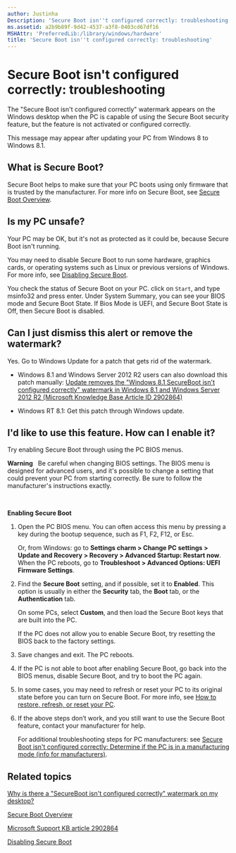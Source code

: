 ```yaml
---
author: Justinha
Description: 'Secure Boot isn''t configured correctly: troubleshooting'
ms.assetid: a2b9b89f-9d42-4537-a3f8-0403cd67df16
MSHAttr: 'PreferredLib:/library/windows/hardware'
title: 'Secure Boot isn''t configured correctly: troubleshooting'
---
```


# Secure Boot isn't configured correctly: troubleshooting


The "Secure Boot isn't configured correctly" watermark appears on the Windows desktop when the PC is capable of using the Secure Boot security feature, but the feature is not activated or configured correctly.

This message may appear after updating your PC from Windows 8 to Windows 8.1.

## <span id="What_is_Secure_Boot_"></span><span id="what_is_secure_boot_"></span><span id="WHAT_IS_SECURE_BOOT_"></span>What is Secure Boot?


Secure Boot helps to make sure that your PC boots using only firmware that is trusted by the manufacturer. For more info on Secure Boot, see [Secure Boot Overview](secure-boot-overview.md).

## <span id="Is_my_PC_unsafe_"></span><span id="is_my_pc_unsafe_"></span><span id="IS_MY_PC_UNSAFE_"></span>Is my PC unsafe?


Your PC may be OK, but it's not as protected as it could be, because Secure Boot isn't running.

You may need to disable Secure Boot to run some hardware, graphics cards, or operating systems such as Linux or previous versions of Windows. For more info, see [Disabling Secure Boot](disabling-secure-boot.md).

You check the status of Secure Boot on your PC. click on `Start`, and type msinfo32 and press enter. Under System Summary, you can see your BIOS mode and Secure Boot State. If Bios Mode is UEFI, and Secure Boot State is Off, then Secure Boot is disabled.

## <span id="Can_I_just_dismiss_this_alert_or_remove_the_watermark_"></span><span id="can_i_just_dismiss_this_alert_or_remove_the_watermark_"></span><span id="CAN_I_JUST_DISMISS_THIS_ALERT_OR_REMOVE_THE_WATERMARK_"></span>Can I just dismiss this alert or remove the watermark?


Yes. Go to Windows Update for a patch that gets rid of the watermark.

-   Windows 8.1 and Windows Server 2012 R2 users can also download this patch manually: [Update removes the "Windows 8.1 SecureBoot isn't configured correctly" watermark in Windows 8.1 and Windows Server 2012 R2 (Microsoft Knowledge Base Article ID 2902864)](http://go.microsoft.com/fwlink/p/?linkid=329932)

-   Windows RT 8.1: Get this patch through Windows update.

## <span id="i_d_like_to_use_this_feature._how_can_i_enable_it_"></span><span id="I_D_LIKE_TO_USE_THIS_FEATURE._HOW_CAN_I_ENABLE_IT_"></span>I'd like to use this feature. How can I enable it?


Try enabling Secure Boot through using the PC BIOS menus.

**Warning**  
Be careful when changing BIOS settings. The BIOS menu is designed for advanced users, and it's possible to change a setting that could prevent your PC from starting correctly. Be sure to follow the manufacturer's instructions exactly.

 

**Enabling Secure Boot**

1.  Open the PC BIOS menu. You can often access this menu by pressing a key during the bootup sequence, such as F1, F2, F12, or Esc.

    Or, from Windows: go to **Settings charm &gt; Change PC settings &gt; Update and Recovery &gt; Recovery &gt; Advanced Startup: Restart now**. When the PC reboots, go to **Troubleshoot &gt; Advanced Options: UEFI Firmware Settings**.

2.  Find the **Secure Boot** setting, and if possible, set it to **Enabled**. This option is usually in either the **Security** tab, the **Boot** tab, or the **Authentication** tab.

    On some PCs, select **Custom**, and then load the Secure Boot keys that are built into the PC.

    If the PC does not allow you to enable Secure Boot, try resetting the BIOS back to the factory settings.

3.  Save changes and exit. The PC reboots.

4.  If the PC is not able to boot after enabling Secure Boot, go back into the BIOS menus, disable Secure Boot, and try to boot the PC again.

5.  In some cases, you may need to refresh or reset your PC to its original state before you can turn on Secure Boot. For more info, see [How to restore, refresh, or reset your PC](http://go.microsoft.com/fwlink/p/?linkid=279534).

6.  If the above steps don’t work, and you still want to use the Secure Boot feature, contact your manufacturer for help.

    For additional troubleshooting steps for PC manufacturers: see [Secure Boot isn't configured correctly: Determine if the PC is in a manufacturing mode (info for manufacturers)](secure-boot-isnt-configured-correctly-determine-if-the-pc-is-in-a-manufacturing-mode--info-for-manufacturers.md).

## <span id="related_topics"></span>Related topics


[Why is there a "SecureBoot isn't configured correctly" watermark on my desktop?](http://go.microsoft.com/fwlink/?LinkId=624321)

[Secure Boot Overview](secure-boot-overview.md)

[Microsoft Support KB article 2902864](http://support.microsoft.com/kb/2902864)

[Disabling Secure Boot](disabling-secure-boot.md)

 

 






